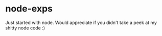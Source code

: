 # node-exps
Just started with node. Would appreciate if you didn't take a peek at my shitty node code :)
